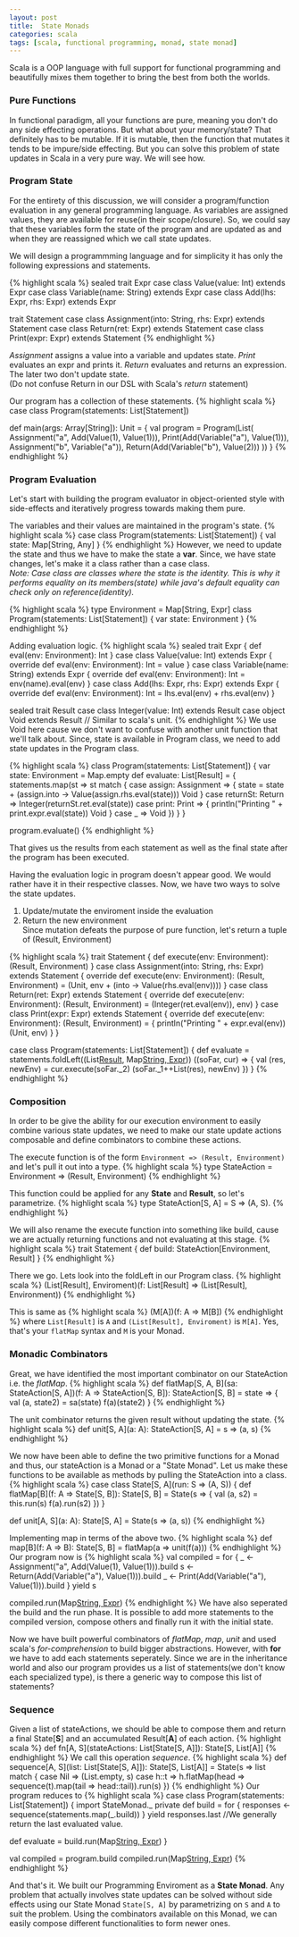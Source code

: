 ```yaml
---
layout: post
title:  State Monads
categories: scala
tags: [scala, functional programming, monad, state monad]
---
```

Scala is a OOP language with full support for functional programming and beautifully mixes them together to bring the best from both the worlds.  

### Pure Functions
In functional paradigm, all your functions are pure, meaning you don't do any side effecting operations. 
But what about your memory/state? That definitely has to be mutable. If it is mutable, then the function that mutates it tends to be impure/side effecting. 
But you can solve this problem of state updates in Scala in a very pure way. We will see how.

### Program State
For the entirety of this discussion, we will consider a program/function evaluation in any general programming language. 
As variables are assigned values, they are available for reuse(in their scope/closure).
So, we could say that these variables form the state of the program and are updated as and when they are reassigned which we call state updates.

We will design a programmming language and for simplicity it has only the following expressions and statements.

{% highlight scala %}
sealed trait Expr
case class Value(value: Int) extends Expr
case class Variable(name: String) extends Expr
case class Add(lhs: Expr, rhs: Expr) extends Expr

trait Statement
case class Assignment(into: String, rhs: Expr) extends Statement
case class Return(ret: Expr) extends Statement
case class Print(expr: Expr) extends Statement
{% endhighlight %}

*Assignment* assigns a value into a variable and updates state. *Print* evaluates an expr and prints it. *Return* evaluates and returns an expression. The later two don't update state.   
(Do not confuse Return in our DSL with Scala's *return* statement)

Our program has a collection of these statements.
{% highlight scala %}
case class Program(statements: List[Statement])

def main(args: Array[String]): Unit = {
  val program = Program(List(
    Assignment("a", Add(Value(1), Value(1))),
    Print(Add(Variable("a"), Value(1))),
    Assignment("b", Variable("a")),
    Return(Add(Variable("b"), Value(2)))
  ))
}
{% endhighlight %}


### Program Evaluation
Let's start with building the program evaluator in object-oriented style with side-effects and iteratively progress towards making them pure.

The variables and their values are maintained in the program's state.
{% highlight scala %}
case class Program(statements: List[Statement]) {
  val state: Map[String, Any]
}
{% endhighlight %}
However, we need to update the state and thus we have to make the state a **var**. Since, we have state changes, let's make it a class rather than a case class.  
*Note: Case class are classes where the state is the identity. This is why it performs equality on its members(state) while java's default equality can check only on reference(identity).*

{% highlight scala %}
type Environment = Map[String, Expr]
class Program(statements: List[Statement]) {
  var state: Environment
}
{% endhighlight %}

Adding evaluation logic.
{% highlight scala %}
sealed trait Expr {
  def eval(env: Environment): Int
}
case class Value(value: Int) extends Expr {
  override def eval(env: Environment): Int = value
}
case class Variable(name: String) extends Expr {
  override def eval(env: Environment): Int = env(name).eval(env)
}
case class Add(lhs: Expr, rhs: Expr) extends Expr {
  override def eval(env: Environment): Int = lhs.eval(env) + rhs.eval(env)
}

sealed trait Result
case class Integer(value: Int) extends Result
case object Void extends Result // Similar to scala's unit. 
{% endhighlight %}
We use Void here cause we don't want to confuse with another unit function that we'll talk about.
Since, state is available in Program class, we need to add state updates in the Program class.

{% highlight scala %}
class Program(statements: List[Statement]) {
  var state: Environment = Map.empty
  def evaluate: List[Result] = {
    statements.map(st => st match {
     case assign: Assignment => {
      state = state + (assign.into -> Value(assign.rhs.eval(state)))
      Void
     }
     case returnSt: Return => Integer(returnSt.ret.eval(state))
     case print: Print => {
      println("Printing " + print.expr.eval(state))
      Void
     }
     case _ => Void
   })
  }
}

program.evaluate()
{% endhighlight %}

That gives us the results from each statement as well as the final state after the program has been executed.

Having the evaluation logic in program doesn't appear good. We would rather have it in their respective classes. 
Now, we have two ways to solve the state updates.  
1. Update/mutate the enviroment inside the evaluation  
2. Return the new environment   
Since mutation defeats the purpose of pure function, let's return a tuple of (Result, Environment)

{% highlight scala %}
trait Statement {
  def execute(env: Environment): (Result, Environment)
}
case class Assignment(into: String, rhs: Expr) extends Statement {
  override def execute(env: Environment): (Result, Environment) = (Unit, env + (into -> Value(rhs.eval(env))))
}
case class Return(ret: Expr) extends Statement {
  override def execute(env: Environment): (Result, Environment) = (Integer(ret.eval(env)), env)
}
case class Print(expr: Expr) extends Statement {
  override def execute(env: Environment): (Result, Environment) = {
    println("Printing " + expr.eval(env))
    (Unit, env)
  }
}

case class Program(statements: List[Statement]) {
  def evaluate = statements.foldLeft((List[Result](), Map[String, Expr]()))
  ((soFar, cur) => {
    val (res, newEnv) = cur.execute(soFar._2)
    (soFar._1++List(res), newEnv)
  })
}
{% endhighlight %}

### Composition 
In order to be give the ability for our execution environment to easily combine various state updates, we need to make our state update actions composable and define combinators to combine these actions. 

The execute function is of the form `Environment => (Result, Environment)` and let's pull it out into a type.
{% highlight scala %}
type StateAction = Environment => (Result, Environment)
{% endhighlight %}

This function could be applied for any **State** and **Result**, so let's parametrize.
{% highlight scala %}
type StateAction[S, A] = S => (A, S). 
{% endhighlight %}

We will also rename the execute function into something like build, cause we are actually returning functions and not evaluating at this stage.
{% highlight scala %}
trait Statement {
  def build: StateAction[Environment, Result]
}
{% endhighlight %}

There we go. Lets look into the foldLeft in our Program class.
{% highlight scala %}
(List[Result], Enviroment)(f: List[Result] => (List[Result], Environment))
{% endhighlight %}

This is same as 
{% highlight scala %}
(M[A])(f: A => M[B])
{% endhighlight %}
where `List[Result]` is `A` and `(List[Result], Enviroment)` is `M[A]`. Yes, that's your `flatMap` syntax and `M` is your Monad. 

### Monadic Combinators
Great, we have identified the most important combinator on our StateAction i.e. the *flatMap*. 
{% highlight scala %}
def flatMap[S, A, B](sa: StateAction[S, A])(f: A => StateAction[S, B]): StateAction[S, B] = state => {
 val (a, state2) = sa(state)
 f(a)(state2)
}
{% endhighlight %}

The unit combinator returns the given result without updating the state.
{% highlight scala %}
def unit[S, A](a: A): StateAction[S, A] = s => (a, s)
{% endhighlight %}

We now have been able to define the two primitive functions for a Monad and thus, our stateAction is a Monad or a "State Monad". 
Let us make these functions to be available as methods by pulling the StateAction into a class.
{% highlight scala %}
case class State[S, A](run: S => (A, S)) {
  def flatMap[B](f: A => State[S, B]): State[S, B] = State(s => {
    val (a, s2) = this.run(s)
    f(a).run(s2)
  })
}

def unit[A, S](a: A): State[S, A] = State(s => (a, s))
{% endhighlight %}

Implementing map in terms of the above two.
{% highlight scala %}
def map[B](f: A => B): State[S, B] = flatMap(a => unit(f(a))) 
{% endhighlight %}
Our program now is
{% highlight scala %}
val compiled = for {
   _ <- Assignment("a", Add(Value(1), Value(1))).build
   s <- Return(Add(Variable("a"), Value(1))).build
   _ <- Print(Add(Variable("a"), Value(1))).build
  } yield s
 
 compiled.run(Map[String, Expr]())
{% endhighlight %}
We have also seperated the build and the run phase. It is possible to add more statements to the compiled version, compose others and finally run it with the initial state.

Now we have built powerful combinators of *flatMap*, *map*, *unit* and used scala's *for-comprehension* to build bigger abstractions. However, with **for** we have to add each statements seperately. Since we are in the inheritance world and also our program provides us a list of statements(we don't know each specialized type), is there a generic way to compose this list of statements?

### Sequence 
Given a list of stateActions, we should be able to compose them and return a final State[**S**] and an accumulated Result[**A**] of each action.
{% highlight scala %}
def fn[A, S](stateActions: List[State[S, A]]): State[S, List[A]]
{% endhighlight %}
We call this operation *sequence*. 
{% highlight scala %}
def sequence[A, S](list: List[State[S, A]]): State[S, List[A]] = State(s => 
  list match {
    case Nil => (List.empty, s)
    case h::t => 
      h.flatMap(head => sequence(t).map(tail => head::tail)).run(s)
})
{% endhighlight %}
Our program reduces to
{% highlight scala %}
case class Program(statements: List[Statement]) {
  import StateMonad._
  private def build = for {
    responses <- sequence(statements.map(_.build))
  } yield responses.last //We generally return the last evaluated value.

  def evaluate = build.run(Map[String, Expr]())
}

val compiled = program.build
compiled.run(Map[String, Expr]())
{% endhighlight %}
      
And that's it. We built our Programming Enviroment as a **State Monad**. Any problem that actually involves state updates can be solved without side effects using our State Monad `State[S, A]` by parametrizing on `S` and `A` to suit the problem. Using the combinators available on this Monad, we can easily compose different functionalities to form newer ones.